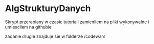 # AlgStrukturyDanych

Skrypt przerabiany w czasie tutoriali zamienilem na pliki wykonywalne i umiescilem na githubie 

zadanie drugie znajduje sie w folderze /codewars